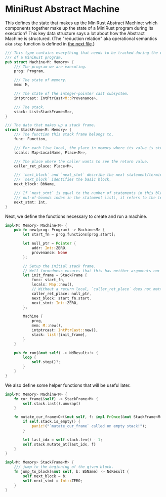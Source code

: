 # MiniRust Abstract Machine

This defines the state that makes up the MiniRust Abstract Machine:
which components together make up the state of a MiniRust program during its execution?
This key data structure says a lot about how the Abstract Machine is structured.
(The "reduction relation" aka operational semantics aka `step` function is defined in [the next file](step.md).)

```rust
/// This type contains everything that needs to be tracked during the execution
/// of a MiniRust program.
pub struct Machine<M: Memory> {
    /// The program we are executing.
    prog: Program,

    /// The state of memory.
    mem: M,

    /// The state of the integer-pointer cast subsystem.
    intptrcast: IntPtrCast<M::Provenance>,

    /// The stack.
    stack: List<StackFrame<M>>,
}

/// The data that makes up a stack frame.
struct StackFrame<M: Memory> {
    /// The function this stack frame belongs to.
    func: Function,

    /// For each live local, the place in memory where its value is stored.
    locals: Map<LocalName, Place<M>>,

    /// The place where the caller wants to see the return value.
    caller_ret_place: Place<M>,

    /// `next_block` and `next_stmt` describe the next statement/terminator to execute (the "program counter").
    /// `next_block` identifies the basic block,
    next_block: BbName,

    /// If `next_stmt` is equal to the number of statements in this block (an
    /// out-of-bounds index in the statement list), it refers to the terminator.
    next_stmt: Int,
}
```

Next, we define the functions necessary to create and run a machine.

```rust
impl<M: Memory> Machine<M> {
    pub fn new(prog: Program) -> Machine<M> {
        let start_fn = prog.functions[prog.start];

        let null_ptr = Pointer {
            addr: Int::ZERO,
            provenance: None
        };

        // Setup the initial stack frame.
        // Well-formedness ensures that this has neither arguments nor a return local.
        let init_frame = StackFrame {
            func: start_fn,
            locals: Map::new(),
            // Without a return local, `caller_ret_place` does not matter.
            caller_ret_place: null_ptr,
            next_block: start_fn.start,
            next_stmt: Int::ZERO,
        };

        Machine {
            prog,
            mem: M::new(),
            intptrcast: IntPtrCast::new(),
            stack: list![init_frame],
        }
    }

    pub fn run(&mut self) -> NdResult<!> {
        loop {
            self.step()?;
        }
    }
}
```

We also define some helper functions that will be useful later.

```rust
impl<M: Memory> Machine<M> {
    fn cur_frame(&self) -> StackFrame<M> {
        self.stack.last().unwrap()
    }

    fn mutate_cur_frame<O>(&mut self, f: impl FnOnce(&mut StackFrame<M>) -> O) -> O {
        if self.stack.is_empty() {
            panic!("`mutate_cur_frame` called on empty stack!");
        }

        let last_idx = self.stack.len() - 1;
        self.stack.mutate_at(last_idx, f)
    }
}

impl<M: Memory> StackFrame<M> {
    /// jump to the beginning of the given block.
    fn jump_to_block(&mut self, b: BbName) -> NdResult {
        self.next_block = b;
        self.next_stmt = Int::ZERO;
    }
}
```

